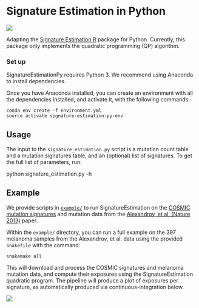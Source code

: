 # Signature Estimation in Python
<img src='https://travis-ci.com/lrgr/signature-estimation-py.svg?token=xpopk4qvQzXty9qXHH3S&branch=master'>

Adapting the [Signature Estimation R](https://www.ncbi.nlm.nih.gov/CBBresearch/Przytycka/index.cgi#signatureestimation) package for Python. Currently, this package only implements the quadratic programming (QP) algorithm.

### Set up

SignatureEstimationPy requires Python 3. We recommend using Anaconda to install dependencies.

Once you have Anaconda installed, you can create an environment with all the dependencies installed, and activate it, with the following commands:

    conda env create -f environment.yml
    source activate signature-estimation-py-env

## Usage

The input to the `signature_estimation.py` script is a mutation count table and a mutation signatures table, and an (optional) list of signatures. To get the full list of parameters, run:

   python signature_estimation.py -h

## Example

We provide scripts in [`example/`](https://github.com/lrgr/signature-estimation-py/tree/master/example) to run SignatureEstimation on the [COSMIC mutation signatures](http://cancer.sanger.ac.uk/cosmic/signatures) and mutation data from the [Alexandrov, et al. (Nature 2013)](https://www.nature.com/articles/nature12477) paper.

Within the `example/` directory, you can run a full example on the 397 melanoma samples from the Alexandrov, et al. data using the provided `Snakefile` with the command:

    snakemake all

This will download and process the COSMIC signatures and melanoma mutation data, and compute their exposures using the SignatureEstimation quadratic program. The pipeline will produce a plot of exposures per signature, as automatically produced via continuous-integration below.

<img src='https://signature-estimation-py.lrgr.io/Alexandrov-et-al-Melanoma-exomes-cosmic-exposures.svg'>

